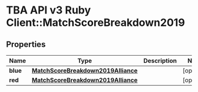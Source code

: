 # TBA API v3 Ruby Client::MatchScoreBreakdown2019

## Properties
Name | Type | Description | Notes
------------ | ------------- | ------------- | -------------
**blue** | [**MatchScoreBreakdown2019Alliance**](MatchScoreBreakdown2019Alliance.md) |  | [optional] 
**red** | [**MatchScoreBreakdown2019Alliance**](MatchScoreBreakdown2019Alliance.md) |  | [optional] 


